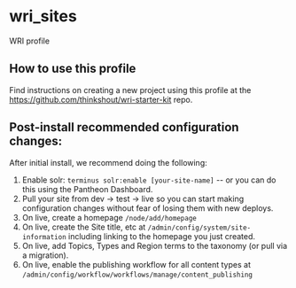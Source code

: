 # wri_sites
WRI profile

## How to use this profile

Find instructions on creating a new project using this profile at the https://github.com/thinkshout/wri-starter-kit repo.

## Post-install recommended configuration changes:

After initial install, we recommend doing the following:

1. Enable solr: `terminus solr:enable [your-site-name]` -- or you can do this using the Pantheon Dashboard.
2. Pull your site from dev -> test -> live so you can start making configuration changes without fear of losing them with new deploys.
3. On live, create a homepage `/node/add/homepage`
4. On live, create the Site title, etc at `/admin/config/system/site-information` including linking to the homepage you just created.
5. On live, add Topics, Types and Region terms to the taxonomy (or pull via a migration).
6. On live, enable the publishing workflow for all content types at `/admin/config/workflow/workflows/manage/content_publishing`
